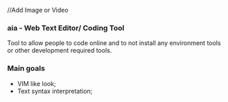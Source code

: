 //Add Image or Video

### aia - Web Text Editor/ Coding Tool
  Tool to allow people to code online and to not install any environment tools or other development required tools.
  
### Main goals
  - VIM like look;
  - Text syntax interpretation;
